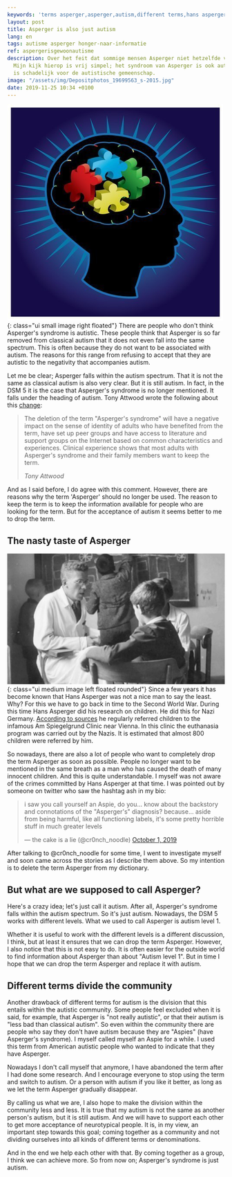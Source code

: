 ```yaml
---
keywords: 'terms asperger,asperger,autism,different terms,hans asperger'
layout: post
title: Asperger is also just autism
lang: en
tags: autisme asperger honger-naar-informatie
ref: aspergerisgewoonautisme
description: Over het feit dat sommige mensen Asperger niet hetzelfde vinden als autisme.
  Mijn kijk hierop is vrij simpel; het syndroom van Asperger is ook autisme. Dit ontkennen
  is schadelijk voor de autistische gemeenschap.
image: "/assets/img/Depositphotos_19699563_s-2015.jpg"
date: 2019-11-25 10:34 +0100
---
```

![Asperger is also just autism](/assets/img/Depositphotos_19699563_s-2015.jpg){: class="ui small image right floated"}
There are people who don't think Asperger's syndrome is autistic. These people think that Asperger is so far removed from classical autism that it does not even fall into the same spectrum. This is often because they do not want to be associated with autism. The reasons for this range from refusing to accept that they are autistic to the negativity that accompanies autism.

Let me be clear; Asperger falls within the autism spectrum. That it is not the same as classical autism is also very clear. But it is still autism. In fact, in the DSM 5 it is the case that Asperger's syndrome is no longer mentioned. It falls under the heading of autism. Tony Attwood wrote the following about this [change](/2019/08/guide-asperger-syndrome-review.html#addition---the-dsm-5):

<div class="quote"><blockquote><p>The deletion of the term "Asperger's syndrome" will have a negative impact on the sense of identity of adults who have benefited from the term, have set up peer groups and have access to literature and support groups on the Internet based on common characteristics and experiences. Clinical experience shows that most adults with Asperger's syndrome and their family members want to keep the term.</p>
<cite>Tony Attwood</cite>
</blockquote></div>

And as I said before, I do agree with this comment. However, there are reasons why the term 'Asperger' should no longer be used. The reason to keep the term is to keep the information available for people who are looking for the term. But for the acceptance of autism it seems better to me to drop the term.

## The nasty taste of Asperger

![Hans Aspeger](/assets/img/hansasperger.jpg){: class="ui medium image left floated rounded"} Since a few years it has become known that Hans Asperger was not a nice man to say the least. Why? For this we have to go back in time to the Second World War. During this time Hans Asperger did his research on children. He did this for Nazi Germany. [According to sources](https://molecularautism.biomedcentral.com/articles/10.1186/s13229-018-0208-6) he regularly referred children to the infamous Am Spiegelgrund Clinic near Vienna. In this clinic the euthanasia program was carried out by the Nazis. It is estimated that almost 800 children were referred by him.

So nowadays, there are also a lot of people who want to completely drop the term Asperger as soon as possible. People no longer want to be mentioned in the same breath as a man who has caused the death of many innocent children. And this is quite understandable. I myself was not aware of the crimes committed by Hans Asperger at that time. I was pointed out by someone on twitter who saw the hashtag ash in my bio:

<blockquote class="twitter-tweet"><p lang="en" dir="ltr">i saw you call yourself an Aspie, do you... know about the backstory and connotations of the &quot;Asperger&#39;s&quot; diagnosis? because... aside from being harmful, like all functioning labels, it&#39;s some pretty horrible stuff in much greater levels</p>&mdash; the cake is a lie (@cr0nch_noodle) <a href="https://twitter.com/cr0nch_noodle/status/1179144645777006594?ref_src=twsrc%5Etfw">October 1, 2019</a></blockquote>

After talking to @cr0nch_noodle for some time, I went to investigate myself and soon came across the stories as I describe them above. So my intention is to delete the term Asperger from my dictionary.

## But what are we supposed to call Asperger?

Here's a crazy idea; let's just call it autism. After all, Asperger's syndrome falls within the autism spectrum. So it's just autism. Nowadays, the DSM 5 works with different levels. What we used to call Asperger is autism level 1.

Whether it is useful to work with the different levels is a different discussion, I think, but at least it ensures that we can drop the term Asperger. However, I also notice that this is not easy to do. It is often easier for the outside world to find information about Asperger than about "Autism level 1". But in time I hope that we can drop the term Asperger and replace it with autism.

## Different terms divide the community

Another drawback of different terms for autism is the division that this entails within the autistic community. Some people feel excluded when it is said, for example, that Asperger is "not really autistic", or that their autism is "less bad than classical autism". So even within the community there are people who say they don't have autism because they are "Aspies" (have Asperger's syndrome). I myself called myself an Aspie for a while. I used this term from American autistic people who wanted to indicate that they have Asperger.

Nowadays I don't call myself that anymore, I have abandoned the term after I had done some research. And I encourage everyone to stop using the term and switch to autism. Or a person with autism if you like it better, as long as we let the term Asperger gradually disappear.

By calling us what we are, I also hope to make the division within the community less and less. It is true that my autism is not the same as another person's autism, but it is still autism. And we will have to support each other to get more acceptance of neurotypical people. It is, in my view, an important step towards this goal; coming together as a community and not dividing ourselves into all kinds of different terms or denominations.

And in the end we help each other with that. By coming together as a group, I think we can achieve more. So from now on; Asperger's syndrome is just autism.

